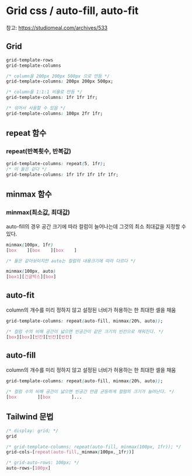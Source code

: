 # Grid css / auto-fill, auto-fit

참고: https://studiomeal.com/archives/533

## Grid

```css
grid-template-rows
grid-template-columns
```

```css
/* column을 200px 200px 500px 으로 만듬 */
grid-template-columns: 200px 200px 500px;

/* column을 1:1:1 비율로 만듬 */
grid-template-columns: 1fr 1fr 1fr;

/* 섞어서 사용할 수 있음 */
grid-template-columns: 100px 2fr 1fr;
```

## repeat 함수

### repeat(반복횟수, 반복값)

```css
grid-template-columns: repeat(5, 1fr);
/* 이 둘은 같다 */
grid-template-columns: 1fr 1fr 1fr 1fr 1fr;
```

## minmax 함수

### minmax(최소값, 최대값)

auto-fill의 경우 공간 크기에 따라 컬럼이 늘어나는데 그것의 최소 최대값을 지정할 수 있다.

```css
minmax(100px, 1fr)
[box    ][box    ][box    ]

/* 둘은 같아보이지만 auto는 컬럼의 내용크기에 따라 다르다 */

minmax(100px, auto)
[box1][긴글박스][box]
```

## auto-fit

column의 개수를 미리 정하지 않고 설정된 너비가 허용하는 한 최대한 셀을 채움

```css
grid-template-columns: repeat(auto-fill, minmax(20%, auto));

/* 컬럼 수의 비해 공간이 넓으면 빈공간이 같은 크기의 빈칸으로 채워진다. */
[box][box][빈칸][빈칸][빈칸]

```

## auto-fill

column의 개수를 미리 정하지 않고 설정된 너비가 허용하는 한 최대한 셀을 채움

```css
grid-template-columns: repeat(auto-fill, minmax(20%, auto));

/* 컬럼 수의 비해 공간이 넓으면 빈공간 만큼 균등하게 컬럼의 크기가 늘어난다. */
[box        ][box        ]...

```

## Tailwind 문법

```css
/* display: grid; */
grid

/* grid-template-columns: repeat(auto-fill, minmax(100px, 1fr)); */
grid-cols-[repeat(auto-fill,_minmax(100px,_1fr))]

/* grid-auto-rows: 100px; */
auto-rows-[100px]
```
